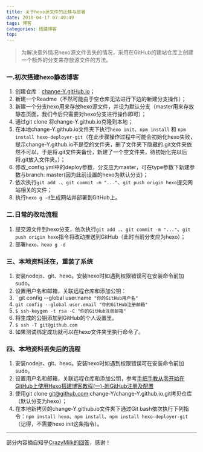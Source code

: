```yaml
---
title: 关于hexo源文件的迁移与部署
date: 2018-04-17 07:40:49
tags: 博客
categories: 搭建博客
top:
---
```


> 为解决意外情况hexo源文件丢失的情况，采用在GitHub的建站仓库上创建一个额外的分支来存放源文件的方法。


### 一.初次搭建hexo静态博客
1. 创建仓库：[change-Y.gitHub.io](https://change-Y.gitHub.io)；
2. 新建一个Readme（不然可能由于空仓库无法进行下边的新建分支操作）；
3. 新建一个分支hexo用来存放hexo源文件，并设为默认分支（master用来存放静态页面，我们今后只需要对hexo分支进行操作即可）；
4. 通过git clone 将change-Y.github.io克隆到本地；
5. 在本地change-Y.github.io文件夹下执行`hexo init`、`npm install` 和 `npm install hexo-deployer-git`（在此步骤操作过程中可能会初始化hexo失败，提示change-Y.github.io不是空的文件夹，删了文件夹下隐藏的.git文件夹依然不可以，于是将.git文件夹备份，新建了一个空文件夹，待初始化完以后将.git放入文件夹。）；
6. 修改_config.yml中的deploy参数，分支应为master，可在type参数下新建参数与branch: master(因为此前设置的hexo为默认分支)；
7. 依次执行`git add .`、`git commit -m "..."`、`git push origin hexo`提交网站相关的文件；
8. 执行`hexo g -d`生成网站并部署到GitHub上。

### 二.日常的改动流程

1. 提交源文件到hexo分支，依次执行`git add .`、`git commit -m "..."`、`git push origin hexo`指令将改动推送到GitHub（此时当前分支应为hexo）；
2. 部署`hexo，hexo g -d`

### 三、本地资料还在，重装了系统

1. 安装nodejs、git、hexo。安装hexo时如遇到权限错误可在安装命令前加sudo。
2. 设置用户名和邮箱，关联远程仓库和添加公钥：
3. ``git config --global user.name` "你的GitHub用户名"`
4. `git config --global user.email "你的GitHub注册邮箱"`
5. `$ ssh-keygen -t rsa -C "你的GitHub注册邮箱"`
6. 将生成的公钥添加到GitHub的个人设置里。
7. `$ ssh -T git@github.com`
8. 如果测试绑定成功就可以在hexo文件夹里执行命令了。

### 四、本地资料丢失后的流程

1. 安装nodejs、git、hexo。安装hexo时如遇到权限错误可在安装命令前加sudo。
2. 设置用户名和邮箱，关联远程仓库和添加公钥，参考[手把手教从零开始在GitHub上使用Hexo搭建博客教程(一)-附GitHub注册及配置](https://www.jianshu.com/p/f4cc5866946b)
2. 使用git clone git@github.com:change-Y/change-Y.github.io.git拷贝仓库（默认分支为hexo）；
3. 在本地新拷贝的change-Y.github.io文件夹下通过Git bash依次执行下列指令：`npm install hexo`、`npm install`、`npm install hexo-deployer-git`（记得，不需要hexo init这条指令）。

-----
部分内容摘自知乎[CrazyMilk的回答](https://www.zhihu.com/question/21193762)，感谢！
